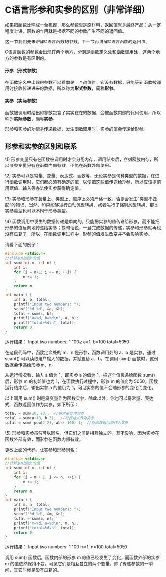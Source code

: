 # C语言形参和实参的区别（非常详细）

如果把函数比喻成一台机器，那么参数就是原材料，返回值就是最终产品；从一定程度上讲，函数的作用就是根据不同的参数产生不同的返回值。

这一节我们先来讲解C语言函数的参数，下一节再讲解C语言函数的返回值。

C语言函数的参数会出现在两个地方，分别是函数定义处和函数调用处，这两个地方的参数是有区别的。

#### 形参（形式参数）

在函数定义中出现的参数可以看做是一个占位符，它没有数据，只能等到函数被调用时接收传递进来的数据，所以称为**形式参数**，简称**形参**。

#### 实参（实际参数）

函数被调用时给出的参数包含了实实在在的数据，会被函数内部的代码使用，所以称为**实际参数**，简称**实参**。

形参和实参的功能是传递数据，发生函数调用时，实参的值会传递给形参。

## 形参和实参的区别和联系

\1) 形参变量只有在函数被调用时才会分配内存，调用结束后，立刻释放内存，所以形参变量只有在函数内部有效，不能在函数外部使用。

\2) 实参可以是常量、变量、表达式、函数等，无论实参是何种类型的数据，在进行函数调用时，它们都必须有确定的值，以便把这些值传送给形参，所以应该提前用赋值、输入等办法使实参获得确定值。

\3) 实参和形参在数量上、类型上、顺序上必须严格一致，否则会发生“类型不匹配”的错误。当然，如果能够进行自动类型转换，或者进行了强制类型转换，那么实参类型也可以不同于形参类型。

\4) 函数调用中发生的数据传递是单向的，只能把实参的值传递给形参，而不能把形参的值反向地传递给实参；换句话说，一旦完成数据的传递，实参和形参就再也没有瓜葛了，所以，在函数调用过程中，形参的值发生改变并不会影响实参。

请看下面的例子：

```c
#include <stdio.h>
//计算从m加到n的值
int sum(int m, int n) {
    int i;
    for (i = m+1; i <= n; ++i) {
        m += i;
    }
    return m;
}
int main() {
    int a, b, total;
    printf("Input two numbers: ");
    scanf("%d %d", &a, &b);
    total = sum(a, b);
    printf("a=%d, b=%d\n", a, b);
    printf("total=%d\n", total);
    return 0;
}
```

运行结果：
Input two numbers: 1 100↙
a=1, b=100
total=5050

在这段代码中，函数定义处的 m、n 是形参，函数调用处的 a、b 是实参。通过 scanf() 可以读取用户输入的数据，并赋值给 a、b，在调用 sum() 函数时，这份数据会传递给形参 m、n。

从运行情况看，输入 a 值为 1，即实参 a 的值为 1，把这个值传递给函数 sum() 后，形参 m 的初始值也为 1，在函数执行过程中，形参 m 的值变为 5050。函数运行结束后，输出实参 a 的值仍为 1，可见实参的值不会随形参的变化而变化。

以上调用 sum() 时是将变量作为函数实参，除此以外，你也可以将常量、表达式、函数返回值作为实参，如下所示：

```c
total = sum(10, 98);  //将常量作为实参
total = sum(a+10, b-3);  //将表达式作为实参
total = sum( pow(2,2), abs(-100) );  //将函数返回值作为实参
```


\5) 形参和实参虽然可以同名，但它们之间是相互独立的，互不影响，因为实参在函数外部有效，而形参在函数内部有效。

更改上面的代码，让实参和形参同名：

```c
#include <stdio.h>
//计算从m加到n的值
int sum(int m, int n) {
    int i;
    for (i = m + 1; i <= n; ++i) {
        m += i;
    }
    return m;
}
int main() {
    int m, n, total;
    printf("Input two numbers: ");
    scanf("%d %d", &m, &n);
    total = sum(m, n);
    printf("m=%d, n=%d\n", m, n);
    printf("total=%d\n", total);
    return 0;
}
```

运行结果：
Input two numbers: 1 100
m=1, n=100
total=5050

调用 sum() 函数后，函数内部的形参 m 的值已经发生了变化，而函数外部的实参 m 的值依然保持不变，可见它们是相互独立的两个变量，除了传递参数的一瞬间，其它时候是没有瓜葛的。